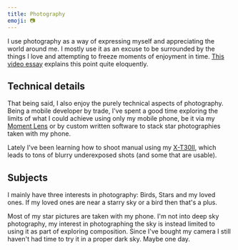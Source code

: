 ```yaml
---
title: Photography
emoji: 📷
---
```


I use photography as a way of expressing myself and appreciating the world around me. I mostly use it as an excuse to be surrounded by the things I love and attempting to freeze moments of enjoyment in time. [This video essay](https://www.youtube.com/watch?v=nJdWAXh2uG0) explains this point quite eloquently.

## Technical details
That being said, I also enjoy the purely technical aspects of photography. Being a mobile developer by trade, I've spent a good time exploring the limits of what I could achieve using only my mobile phone, be it via my [Moment Lens](https://shopmoment.com) or by custom written software to stack star photographies taken with my phone. 

Lately I've been learning how to shoot manual using my [X-T30II](https://fujifilm-x.com/global/products/cameras/x-t30-ii/), which leads to tons of blurry underexposed shots (and some that are usable).

## Subjects
I mainly have three interests in photography: Birds, Stars and my loved ones. If my loved ones are near a starry sky or a bird then that's a plus.

Most of my star pictures are taken with my phone. I'm not into deep sky photography, my interest in photographing the sky is instead limited to using it as part of exploring composition. Since I've bought my camera I still haven't had time to try it in a proper dark sky. Maybe one day.

